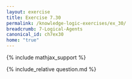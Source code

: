 ```yaml
---
layout: exercise
title: Exercise 7.30
permalink: /knowledge-logic-exercises/ex_30/
breadcrumb: 7-Logical-Agents
canonical_id: ch7ex30
home: "true"
---
```


{% include mathjax_support %}

<div id="hiddden">{% include_relative question.md %}</div>